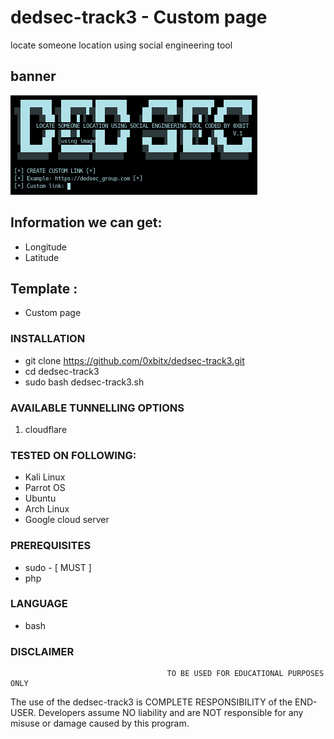 # dedsec-track3 - Custom page
locate someone location using social engineering tool 

## banner
![1](https://github.com/0xbitx/dedsec-track3/blob/master/banner.png)

## Information we can get:
* Longitude
* Latitude
## Template : 
* Custom page

### INSTALLATION
* git clone https://github.com/0xbitx/dedsec-track3.git
* cd dedsec-track3
* sudo bash dedsec-track3.sh

### AVAILABLE TUNNELLING OPTIONS
1. cloudflare
### TESTED ON FOLLOWING:
* Kali Linux
* Parrot OS
* Ubuntu
* Arch Linux
* Google cloud server
### PREREQUISITES
* sudo - [ MUST ]
* php
### LANGUAGE 
* bash

### DISCLAIMER
                                       TO BE USED FOR EDUCATIONAL PURPOSES ONLY

The use of the dedsec-track3 is COMPLETE RESPONSIBILITY of the END-USER. Developers assume NO liability and are NOT responsible for any misuse or damage caused by this program. 
